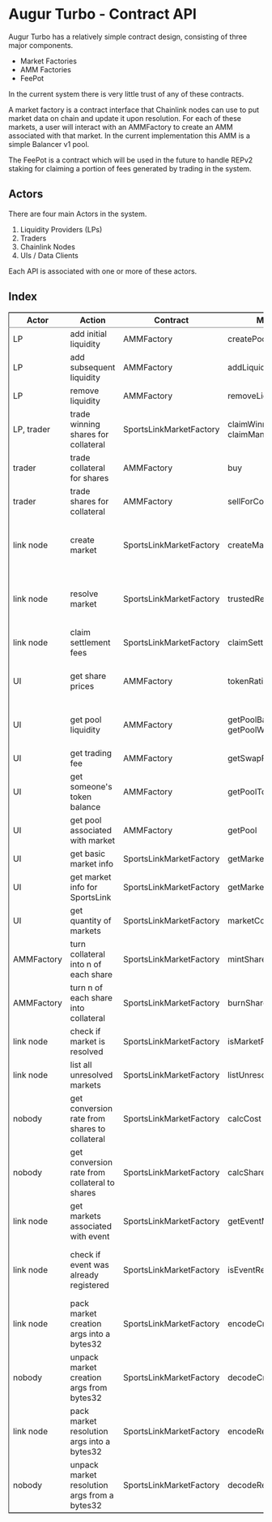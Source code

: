 # Augur Turbo - Contract API

Augur Turbo has a relatively simple contract design, consisting of three major components.

- Market Factories
- AMM Factories
- FeePot

In the current system there is very little trust of any of these contracts.

A market factory is a contract interface that Chainlink nodes can use to put market data on chain and update it upon resolution. For each of these markets, a user will interact with an AMMFactory to create an AMM associated with that market. In the current implementation this AMM is a simple Balancer v1 pool.

The FeePot is a contract which will be used in the future to handle REPv2 staking for claiming a portion of fees generated by trading in the system.

## Actors
There are four main Actors in the system.
1. Liquidity Providers (LPs)
2. Traders
3. Chainlink Nodes
4. UIs / Data Clients

Each API is associated with one or more of these actors.

## Index

<table border="2" cellspacing="0" cellpadding="6" rules="groups" frame="hsides">


<colgroup>
<col  class="org-left" />

<col  class="org-left" />

<col  class="org-left" />

<col  class="org-left" />

<col  class="org-left" />

<col  class="org-left" />
</colgroup>
<thead>
<tr>
<th scope="col" class="org-left">Actor</th>
<th scope="col" class="org-left">Action</th>
<th scope="col" class="org-left">Contract</th>
<th scope="col" class="org-left">Method</th>
<th scope="col" class="org-left">Approvals</th>
<th scope="col" class="org-left">Notes</th>
</tr>
</thead>

<tbody>
<tr>
<td class="org-left">LP</td>
<td class="org-left">add initial liquidity</td>
<td class="org-left">AMMFactory</td>
<td class="org-left">createPool</td>
<td class="org-left">collateral</td>
<td class="org-left">&#xa0;</td>
</tr>


<tr>
<td class="org-left">LP</td>
<td class="org-left">add subsequent liquidity</td>
<td class="org-left">AMMFactory</td>
<td class="org-left">addLiquidity</td>
<td class="org-left">collateral</td>
<td class="org-left">&#xa0;</td>
</tr>


<tr>
<td class="org-left">LP</td>
<td class="org-left">remove liquidity</td>
<td class="org-left">AMMFactory</td>
<td class="org-left">removeLiquidity</td>
<td class="org-left">lp token</td>
<td class="org-left">each market has its own lp token</td>
</tr>


<tr>
<td class="org-left">LP, trader</td>
<td class="org-left">trade winning shares for collateral</td>
<td class="org-left">SportsLinkMarketFactory</td>
<td class="org-left">claimWinnings, claimManyWinnings</td>
<td class="org-left">&#xa0;</td>
<td class="org-left">&#xa0;</td>
</tr>


<tr>
<td class="org-left">trader</td>
<td class="org-left">trade collateral for shares</td>
<td class="org-left">AMMFactory</td>
<td class="org-left">buy</td>
<td class="org-left">collateral</td>
<td class="org-left">&#xa0;</td>
</tr>


<tr>
<td class="org-left">trader</td>
<td class="org-left">trade shares for collateral</td>
<td class="org-left">AMMFactory</td>
<td class="org-left">sellForCollateral</td>
<td class="org-left">&#xa0;</td>
<td class="org-left">share tokens trust AMMFactory so no approval needed</td>
</tr>


<tr>
<td class="org-left">link node</td>
<td class="org-left">create market</td>
<td class="org-left">SportsLinkMarketFactory</td>
<td class="org-left">createMarket</td>
<td class="org-left">&#xa0;</td>
<td class="org-left">link node only. use encodeCreation to build the argument. creates 3 markets off of the event</td>
</tr>


<tr>
<td class="org-left">link node</td>
<td class="org-left">resolve market</td>
<td class="org-left">SportsLinkMarketFactory</td>
<td class="org-left">trustedResolveMarkets</td>
<td class="org-left">&#xa0;</td>
<td class="org-left">link node only. use encodeResolutin to build the argument. resolves all 3 markets for the event</td>
</tr>


<tr>
<td class="org-left">link node</td>
<td class="org-left">claim settlement fees</td>
<td class="org-left">SportsLinkMarketFactory</td>
<td class="org-left">claimSettlementFees</td>
<td class="org-left">&#xa0;</td>
<td class="org-left">link node only</td>
</tr>


<tr>
<td class="org-left">UI</td>
<td class="org-left">get share prices</td>
<td class="org-left">AMMFactory</td>
<td class="org-left">tokenRatios</td>
<td class="org-left">&#xa0;</td>
<td class="org-left">one of each share equals one collateral, adjusted by shareFactor</td>
</tr>


<tr>
<td class="org-left">UI</td>
<td class="org-left">get pool liquidity</td>
<td class="org-left">AMMFactory</td>
<td class="org-left">getPoolBalances and getPoolWeights</td>
<td class="org-left">&#xa0;</td>
<td class="org-left">one of each share equals one collateral, adjusted by shareFactor</td>
</tr>


<tr>
<td class="org-left">UI</td>
<td class="org-left">get trading fee</td>
<td class="org-left">AMMFactory</td>
<td class="org-left">getSwapFee</td>
<td class="org-left">&#xa0;</td>
<td class="org-left">&#xa0;</td>
</tr>


<tr>
<td class="org-left">UI</td>
<td class="org-left">get someone's token balance</td>
<td class="org-left">AMMFactory</td>
<td class="org-left">getPoolTokenBalance</td>
<td class="org-left">&#xa0;</td>
<td class="org-left">works well with multicall</td>
</tr>


<tr>
<td class="org-left">UI</td>
<td class="org-left">get pool associated with market</td>
<td class="org-left">AMMFactory</td>
<td class="org-left">getPool</td>
<td class="org-left">&#xa0;</td>
<td class="org-left">&#xa0;</td>
</tr>


<tr>
<td class="org-left">UI</td>
<td class="org-left">get basic market info</td>
<td class="org-left">SportsLinkMarketFactory</td>
<td class="org-left">getMarket</td>
<td class="org-left">&#xa0;</td>
<td class="org-left">&#xa0;</td>
</tr>


<tr>
<td class="org-left">UI</td>
<td class="org-left">get market info for SportsLink</td>
<td class="org-left">SportsLinkMarketFactory</td>
<td class="org-left">getMarketDetails</td>
<td class="org-left">&#xa0;</td>
<td class="org-left">&#xa0;</td>
</tr>


<tr>
<td class="org-left">UI</td>
<td class="org-left">get quantity of markets</td>
<td class="org-left">SportsLinkMarketFactory</td>
<td class="org-left">marketCount</td>
<td class="org-left">&#xa0;</td>
<td class="org-left">market ids increment from 1 so this implies the list of all markets</td>
</tr>


<tr>
<td class="org-left">AMMFactory</td>
<td class="org-left">turn collateral into n of each share</td>
<td class="org-left">SportsLinkMarketFactory</td>
<td class="org-left">mintShares</td>
<td class="org-left">collateral</td>
<td class="org-left">AMMFactory uses this for more liquidity-efficient buys</td>
</tr>


<tr>
<td class="org-left">AMMFactory</td>
<td class="org-left">turn n of each share into collateral</td>
<td class="org-left">SportsLinkMarketFactory</td>
<td class="org-left">burnShares</td>
<td class="org-left">&#xa0;</td>
<td class="org-left">AMMFactory uses this for more liquidity-efficient sells</td>
</tr>


<tr>
<td class="org-left">link node</td>
<td class="org-left">check if market is resolved</td>
<td class="org-left">SportsLinkMarketFactory</td>
<td class="org-left">isMarketResolved</td>
<td class="org-left">&#xa0;</td>
<td class="org-left">&#xa0;</td>
</tr>


<tr>
<td class="org-left">link node</td>
<td class="org-left">list all unresolved markets</td>
<td class="org-left">SportsLinkMarketFactory</td>
<td class="org-left">listUnresolvedMarkets</td>
<td class="org-left">&#xa0;</td>
<td class="org-left">unusable on-chain due to O(n) gas cost</td>
</tr>


<tr>
<td class="org-left">nobody</td>
<td class="org-left">get conversion rate from shares to collateral</td>
<td class="org-left">SportsLinkMarketFactory</td>
<td class="org-left">calcCost</td>
<td class="org-left">&#xa0;</td>
<td class="org-left">does the shareFactor adjustment for shares and collateral. dies if there's a remainder</td>
</tr>


<tr>
<td class="org-left">nobody</td>
<td class="org-left">get conversion rate from collateral to shares</td>
<td class="org-left">SportsLinkMarketFactory</td>
<td class="org-left">calcShares</td>
<td class="org-left">&#xa0;</td>
<td class="org-left">reverse of calcCost</td>
</tr>


<tr>
<td class="org-left">link node</td>
<td class="org-left">get markets associated with event</td>
<td class="org-left">SportsLinkMarketFactory</td>
<td class="org-left">getEventMarkets</td>
<td class="org-left">&#xa0;</td>
<td class="org-left">list of 3 market IDS. zero means the market wasn't created</td>
</tr>


<tr>
<td class="org-left">link node</td>
<td class="org-left">check if event was already registered</td>
<td class="org-left">SportsLinkMarketFactory</td>
<td class="org-left">isEventRegistered</td>
<td class="org-left">&#xa0;</td>
<td class="org-left">return true only if all markets were created - often the first (head2head) is created alone</td>
</tr>


<tr>
<td class="org-left">link node</td>
<td class="org-left">pack market creation args into a bytes32</td>
<td class="org-left">SportsLinkMarketFactory</td>
<td class="org-left">encodeCreation</td>
<td class="org-left">&#xa0;</td>
<td class="org-left">use with createMarket</td>
</tr>


<tr>
<td class="org-left">nobody</td>
<td class="org-left">unpack market creation args from bytes32</td>
<td class="org-left">SportsLinkMarketFactory</td>
<td class="org-left">decodeCreation</td>
<td class="org-left">&#xa0;</td>
<td class="org-left">used internally</td>
</tr>


<tr>
<td class="org-left">link node</td>
<td class="org-left">pack market resolution args into a bytes32</td>
<td class="org-left">SportsLinkMarketFactory</td>
<td class="org-left">encodeResolution</td>
<td class="org-left">&#xa0;</td>
<td class="org-left">use with trustedResolveMarkets</td>
</tr>


<tr>
<td class="org-left">nobody</td>
<td class="org-left">unpack market resolution args from a bytes32</td>
<td class="org-left">SportsLinkMarketFactory</td>
<td class="org-left">decodeResolution</td>
<td class="org-left">&#xa0;</td>
<td class="org-left">used internally</td>
</tr>
</tbody>
</table>
